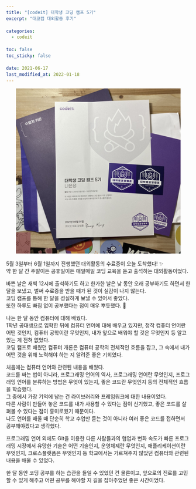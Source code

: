 ```yaml
---
title: "[codeit] 대학생 코딩 캠프 5기"
excerpt: "대코캠 대외활동 후기"

categories:
  - codeit

toc: false
toc_sticky: false

date: 2021-06-17
last_modified_at: 2022-01-18
---
```


<center><img src="/assets/images/21061701/21061701_1.jpg" width="450"></center>  

5월 3일부터 6월 1일까지 진행했던 대외활동의 수료증이 오늘 도착했다! ✨  
약 한 달 간 주말이든 공휴일이든 매일매일 코딩 교육을 듣고 출석하는 대외활동이었다.  

바쁜 날은 새벽 12시에 출석하기도 하고 한가한 날은 낮 동안 오래 공부하기도 하면서 한 달을 보냈고, 벌써 수료증을 받을 때가 된 것이 실감이 나지 않는다.  
코딩 캠프를 통해 한 달을 성실하게 보낼 수 있어서 좋았다.  
또한 하루도 빠짐 없이 공부했다는 점이 매우 뿌듯했다. 🎉  

나는 한 달 동안 컴퓨터에 대해 배웠다.  
1학년 공대생으로 입학한 뒤에 컴퓨터 언어에 대해 배우고 있지만, 정작 컴퓨터 언어란 어떤 것인지, 컴퓨터 공학이란 무엇인지, 내가 앞으로 배워야 할 것은 무엇인지 등 알고 있는 게 전혀 없었다.  
코딩 캠프로 배웠던 컴퓨터 개론은 컴퓨터 공학의 전체적인 흐름을 잡고, 그 속에서 내가 어떤 것을 위해 노력해야 하는 지 알려준 좋은 기회였다.  

처음에는 컴퓨터 언어와 관련된 내용을 배웠다.  
코드를 짜는 법이 아니라, 프로그래밍 언어의 역사, 프로그래밍 언어란 무엇인지, 프로그래밍 언어를 분류하는 방법은 무엇이 있는지, 좋은 코드란 무엇인지 등의 전체적인 흐름을 학습했다.  
그 중에서 가장 기억에 남는 건 라이브러리와 프레임워크에 대한 내용이었다.  
다른 사람이 만들어 놓은 코드를 내가 사용할 수 있다는 점이 신기했고, 좋은 코드를 살펴볼 수 있다는 점이 흥미로웠기 때문이다.  
나도 언어를 배울 때 단순히 학교 수업만 듣는 것이 아니라 여러 좋은 코드를 접하면서 공부해야겠다고 생각했다.  

프로그래밍 언어 외에도 Git을 이용한 다른 사람들과의 협업과 변화 속도가 빠른 프로그래밍 시장에서 유망한 기술은 어떤 기술인지, 운영체제란 무엇인지, 애플리케이션이란 무엇인지, 크로스플랫폼은 무엇인지 등 학교에서는 가르쳐주지 않았던 컴퓨터와 관련된 내용을 배울 수 있었다.  

한 달 동안 코딩 공부를 하는 습관을 들일 수 있었던 건 물론이고, 앞으로의 진로를 고민할 수 있게 해주고 어떤 공부를 해야할 지 길을 잡아주었던 좋은 시간이었다.  
